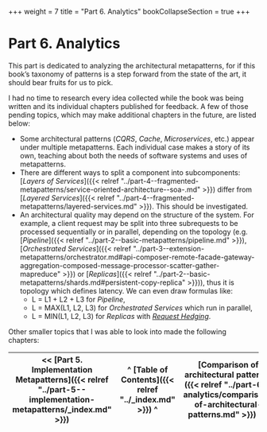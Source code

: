 +++
weight = 7
title = "Part 6. Analytics"
bookCollapseSection = true
+++

# Part 6\. Analytics

This part is dedicated to analyzing the architectural metapatterns, for if this book’s taxonomy of patterns is a step forward from the state of the art, it should bear fruits for us to pick\.

I had no time to research every idea collected while the book was being written and its individual chapters published for feedback\. A few of those pending topics, which may make additional chapters in the future, are listed below:

- Some architectural patterns \(*CQRS*, *Cache*, *Microservices*, etc\.\) appear under multiple metapatterns\. Each individual case makes a story of its own, teaching about both the needs of software systems and uses of metapatterns\.
- There are different ways to split a component into subcomponents: [*Layers of Services*]({{< relref "../part-4--fragmented-metapatterns/service-oriented-architecture--soa-.md" >}}) differ from [*Layered Services*]({{< relref "../part-4--fragmented-metapatterns/layered-services.md" >}})\. This should be investigated\.
- An architectural quality may depend on the structure of the system\. For example, a client request may be split into three subrequests to be processed sequentially or in parallel, depending on the topology \(e\.g\. [*Pipeline*]({{< relref "../part-2--basic-metapatterns/pipeline.md" >}}), [*Orchestrated Services*]({{< relref "../part-3--extension-metapatterns/orchestrator.md#api-composer-remote-facade-gateway-aggregation-composed-message-processor-scatter-gather-mapreduce" >}}) or [*Replicas*]({{< relref "../part-2--basic-metapatterns/shards.md#persistent-copy-replica" >}})\), thus it is topology which defines latency\. We can even draw formulas like:
  - L = L1 \+ L2 \+ L3 for *Pipeline*, 
  - L = MAX\(L1, L2, L3\) for *Orchestrated Services* which run in parallel,
  - L = MIN\(L1, L2, L3\) for *Replicas* with [*Request Hedging*](https://grpc.io/docs/guides/request-hedging/)\.


Other smaller topics that I was able to look into made the following chapters:

| \<\< [Part 5\. Implementation Metapatterns]({{< relref "../part-5--implementation-metapatterns/_index.md" >}}) | ^ [Table of Contents]({{< relref "../_index.md" >}}) ^ | [Comparison of architectural patterns]({{< relref "../part-6--analytics/comparison-of-architectural-patterns.md" >}}) \>\> |
| --- | --- | --- |


